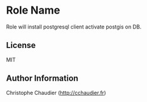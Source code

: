Role Name
=========

Role will install postgresql client activate postgis on DB.


License
-------

MIT

Author Information
------------------

Christophe Chaudier (http://cchaudier.fr)
